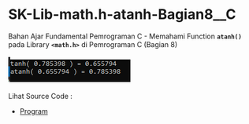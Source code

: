 # SK-Lib-math.h-atanh-Bagian8__C
Bahan Ajar Fundamental Pemrograman C - Memahami Function <code><b>atanh()</b></code> pada Library <code><b>&lt;math.h></b></code> di Pemrograman C (Bagian 8)<br><br>
<img src="https://github.com/RizkyKhapidsyah/SK-Lib-math.h-atanh-Bagian8__C/blob/master/SK-Lib-math.h-atanh-Bagian8__C/result/001.PNG"><br><br>
Lihat Source Code : <br>
- <a href="https://github.com/RizkyKhapidsyah/SK-Lib-math.h-atanh-Bagian8__C/blob/master/SK-Lib-math.h-atanh-Bagian8__C/Source.c">Program</a>
